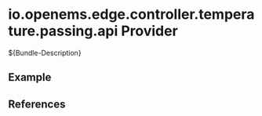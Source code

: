 # io.openems.edge.controller.temperature.passing.api Provider

${Bundle-Description}

## Example

## References

